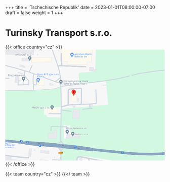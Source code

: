 +++
title = 'Tschechische Republik'
date = 2023-01-01T08:00:00-07:00
draft = false
weight = 1
+++

# Turinsky Transport s.r.o.

{{< office country="cz" >}}
![map](map.png)
{{< /office >}}

{{< team country="cz" >}}
{{</ team >}}